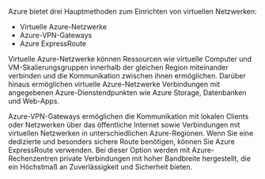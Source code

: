 Azure bietet drei Hauptmethoden zum Einrichten von virtuellen Netzwerken: 
 - Virtuelle Azure-Netzwerke
 - Azure-VPN-Gateways
 - Azure ExpressRoute 
 
 Virtuelle Azure-Netzwerke können Ressourcen wie virtuelle Computer und VM-Skalierungsgruppen innerhalb der gleichen Region miteinander verbinden und die Kommunikation zwischen ihnen ermöglichen. Darüber hinaus ermöglichen virtuelle Azure-Netzwerke Verbindungen mit angegebenen Azure-Dienstendpunkten wie Azure Storage, Datenbanken und Web-Apps.

Azure-VPN-Gateways ermöglichen die Kommunikation mit lokalen Clients oder Netzwerken über das öffentliche Internet sowie Verbindungen mit virtuellen Netzwerken in unterschiedlichen Azure-Regionen. Wenn Sie eine dedizierte und besonders sichere Route benötigen, können Sie Azure ExpressRoute verwenden. Bei dieser Option werden mit Azure-Rechenzentren private Verbindungen mit hoher Bandbreite hergestellt, die ein Höchstmaß an Zuverlässigkeit und Sicherheit bieten.